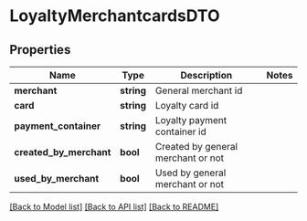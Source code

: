 # LoyaltyMerchantcardsDTO

## Properties
Name | Type | Description | Notes
------------ | ------------- | ------------- | -------------
**merchant** | **string** | General merchant id | 
**card** | **string** | Loyalty card id | 
**payment_container** | **string** | Loyalty payment container id | 
**created_by_merchant** | **bool** | Created by general merchant or not | 
**used_by_merchant** | **bool** | Used by general merchant or not | 

[[Back to Model list]](../README.md#documentation-for-models) [[Back to API list]](../README.md#documentation-for-api-endpoints) [[Back to README]](../../README.md)



